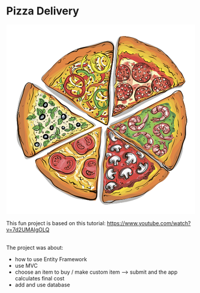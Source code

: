 ﻿# Pizza Delivery
![alt pizza](./wwwroot/img/Create.png)

This fun project is based on this tutorial:
https://www.youtube.com/watch?v=7d2UMAIgOLQ
<br>
<br>

The project was about:
- how to use Entity Framework
- use MVC
- choose an item to buy / make custom item --> submit and the app calculates final cost
- add and use database
